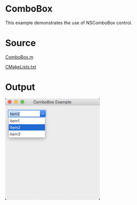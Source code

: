 # ComboBox

This example demonstrates the use of NSComboBox control.

# Source

[ComboBox.m](./ComboBox.m)

[CMakeLists.txt](./CMakeLists.txt)

# Output

![GitHub Logo](../../docs/Pictures/ComboBox.png)
